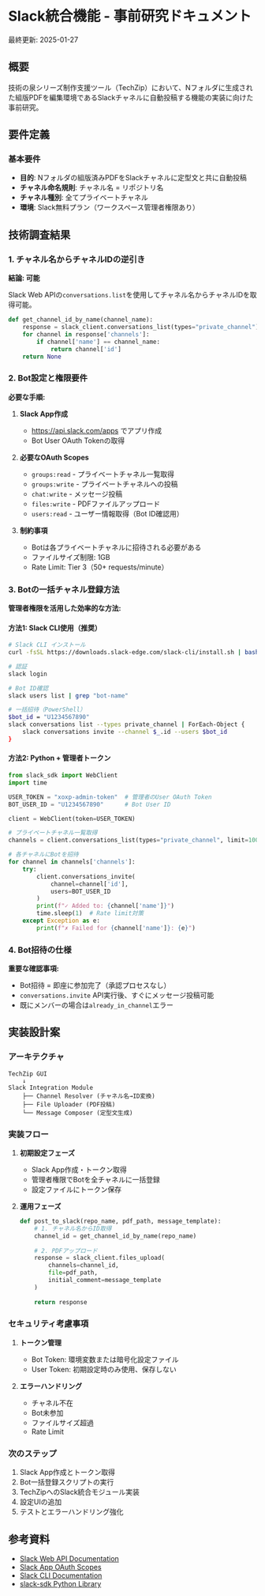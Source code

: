 # Slack統合機能 - 事前研究ドキュメント

最終更新: 2025-01-27

## 概要

技術の泉シリーズ制作支援ツール（TechZip）において、Nフォルダに生成された組版PDFを編集環境であるSlackチャネルに自動投稿する機能の実装に向けた事前研究。

## 要件定義

### 基本要件
- **目的**: Nフォルダの組版済みPDFをSlackチャネルに定型文と共に自動投稿
- **チャネル命名規則**: チャネル名 = リポジトリ名
- **チャネル種別**: 全てプライベートチャネル
- **環境**: Slack無料プラン（ワークスペース管理者権限あり）

## 技術調査結果

### 1. チャネル名からチャネルIDの逆引き

**結論: 可能**

Slack Web APIの`conversations.list`を使用してチャネル名からチャネルIDを取得可能。

```python
def get_channel_id_by_name(channel_name):
    response = slack_client.conversations_list(types="private_channel")
    for channel in response['channels']:
        if channel['name'] == channel_name:
            return channel['id']
    return None
```

### 2. Bot設定と権限要件

**必要な手順:**

1. **Slack App作成**
   - https://api.slack.com/apps でアプリ作成
   - Bot User OAuth Tokenの取得

2. **必要なOAuth Scopes**
   - `groups:read` - プライベートチャネル一覧取得
   - `groups:write` - プライベートチャネルへの投稿
   - `chat:write` - メッセージ投稿
   - `files:write` - PDFファイルアップロード
   - `users:read` - ユーザー情報取得（Bot ID確認用）

3. **制約事項**
   - Botは各プライベートチャネルに招待される必要がある
   - ファイルサイズ制限: 1GB
   - Rate Limit: Tier 3（50+ requests/minute）

### 3. Botの一括チャネル登録方法

**管理者権限を活用した効率的な方法:**

#### 方法1: Slack CLI使用（推奨）

```bash
# Slack CLI インストール
curl -fsSL https://downloads.slack-edge.com/slack-cli/install.sh | bash

# 認証
slack login

# Bot ID確認
slack users list | grep "bot-name"

# 一括招待（PowerShell）
$bot_id = "U1234567890"
slack conversations list --types private_channel | ForEach-Object {
    slack conversations invite --channel $_.id --users $bot_id
}
```

#### 方法2: Python + 管理者トークン

```python
from slack_sdk import WebClient
import time

USER_TOKEN = "xoxp-admin-token"  # 管理者のUser OAuth Token
BOT_USER_ID = "U1234567890"      # Bot User ID

client = WebClient(token=USER_TOKEN)

# プライベートチャネル一覧取得
channels = client.conversations_list(types="private_channel", limit=1000)

# 各チャネルにBotを招待
for channel in channels['channels']:
    try:
        client.conversations_invite(
            channel=channel['id'],
            users=BOT_USER_ID
        )
        print(f"✓ Added to: {channel['name']}")
        time.sleep(1)  # Rate limit対策
    except Exception as e:
        print(f"✗ Failed for {channel['name']}: {e}")
```

### 4. Bot招待の仕様

**重要な確認事項:**
- Bot招待 = 即座に参加完了（承認プロセスなし）
- `conversations.invite` API実行後、すぐにメッセージ投稿可能
- 既にメンバーの場合は`already_in_channel`エラー

## 実装設計案

### アーキテクチャ

```
TechZip GUI
    ↓
Slack Integration Module
    ├── Channel Resolver (チャネル名→ID変換)
    ├── File Uploader (PDF投稿)
    └── Message Composer (定型文生成)
```

### 実装フロー

1. **初期設定フェーズ**
   - Slack App作成・トークン取得
   - 管理者権限でBotを全チャネルに一括登録
   - 設定ファイルにトークン保存

2. **運用フェーズ**
   ```python
   def post_to_slack(repo_name, pdf_path, message_template):
       # 1. チャネル名からID取得
       channel_id = get_channel_id_by_name(repo_name)
       
       # 2. PDFアップロード
       response = slack_client.files_upload(
           channels=channel_id,
           file=pdf_path,
           initial_comment=message_template
       )
       
       return response
   ```

### セキュリティ考慮事項

1. **トークン管理**
   - Bot Token: 環境変数または暗号化設定ファイル
   - User Token: 初期設定時のみ使用、保存しない

2. **エラーハンドリング**
   - チャネル不在
   - Bot未参加
   - ファイルサイズ超過
   - Rate Limit

### 次のステップ

1. Slack App作成とトークン取得
2. Bot一括登録スクリプトの実行
3. TechZipへのSlack統合モジュール実装
4. 設定UIの追加
5. テストとエラーハンドリング強化

## 参考資料

- [Slack Web API Documentation](https://api.slack.com/web)
- [Slack App OAuth Scopes](https://api.slack.com/scopes)
- [Slack CLI Documentation](https://api.slack.com/automation/cli)
- [slack-sdk Python Library](https://slack.dev/python-slack-sdk/)
